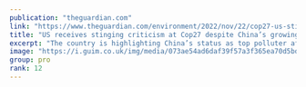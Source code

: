 ```yaml
---
publication: "theguardian.com"
link: "https://www.theguardian.com/environment/2022/nov/22/cop27-us-stinging-criticism-china-emissions"
title: "US receives stinging criticism at Cop27 despite China’s growing emissions"
excerpt: "The country is highlighting China’s status as top polluter after being called out for climate inaction"
image: "https://i.guim.co.uk/img/media/073ae54ad6daf39f57a3f365ea70d5bd1df6e959/0_0_8478_5087/master/8478.jpg?width=1200&height=630&quality=85&auto=format&fit=crop&overlay-align=bottom%2Cleft&overlay-width=100p&overlay-base64=L2ltZy9zdGF0aWMvb3ZlcmxheXMvdGctZGVmYXVsdC5wbmc&enable=upscale&s=65c304a8c25ea202f8d2a857fd482f2f"
group: pro
rank: 12
---
```

